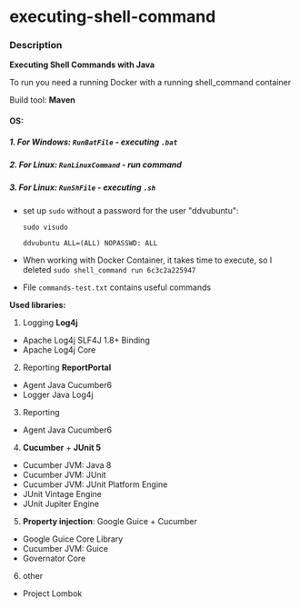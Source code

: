 # executing-shell-command
### Description
**Executing Shell Commands with Java**

To run you need a running Docker with a running shell_command container

Build tool: **Maven**

#### OS:
##### 1. For Windows: `RunBatFile` - executing `.bat`

##### 2. For Linux: `RunLinuxCommand` - run command

##### 3. For Linux: `RunShFile` - executing `.sh`
* set up `sudo` without a password for the user "ddvubuntu":
   
   `sudo visudo`
   
   `ddvubuntu ALL=(ALL) NOPASSWD: ALL`

* When working with Docker Container, it takes time to execute, so I deleted `sudo shell_command run 6c3c2a225947`
* File `commands-test.txt` contains useful commands


**Used libraries:**

1. Logging **Log4j**
  * Apache Log4j SLF4J 1.8+ Binding
  * Apache Log4j Core


2. Reporting **ReportPortal**
  * Agent Java Cucumber6
  * Logger Java Log4j


3. Reporting
  * Agent Java Cucumber6


4. **Cucumber** + **JUnit 5**
  * Cucumber JVM: Java 8
  * Cucumber JVM: JUnit
  * Cucumber JVM: JUnit Platform Engine
  * JUnit Vintage Engine
  * JUnit Jupiter Engine


5. **Property injection**: Google Guice + Cucumber
  * Google Guice Core Library
  * Cucumber JVM: Guice
  * Governator Core


6. other
  * Project Lombok

